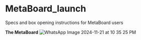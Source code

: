 # MetaBoard_launch
Specs and box opening instructions for MetaBoard users


**The MetaBoard**
![WhatsApp Image 2024-11-21 at 10 35 25 PM](https://github.com/user-attachments/assets/1c10d5c2-fe00-4740-94f0-c228e55fa3ba)
